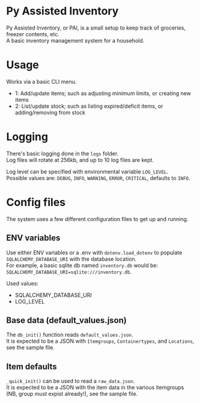 # Py Assisted Inventory
Py Assisted Inventory, or PAI, is a small setup to keep track of groceries, freezer contents, etc.  
A basic inventory management system for a household.  

# Usage
Works via a basic CLI menu.
- 1: Add/update items; such as adjusting minimum limits, or creating new items
- 2: List/update stock; such as listing expired/deficit items, or adding/removing from stock


# Logging
There's basic logging done in the `logs` folder.  
Log files will rotate at 256kb, and up to 10 log files are kept.

Log level can be specified with environmental variable `LOG_LEVEL`.  
Possible values are: `DEBUG`, `INFO`, `WARNING`, `ERROR`, `CRITICAL`, defaults to `INFO`.

# Config files
The system uses a few different configuration files to get up and running.

## ENV variables
Use either ENV variables or a .env with `dotenv.load_dotenv` to populate `SQLALCHEMY_DATABASE_URI` with the database location.  
For example, a basic sqlite db named `inventory.db` would be: `SQLALCHEMY_DATABASE_URI=sqlite:///inventory.db`.

Used values:
- SQLALCHEMY_DATABASE_URI
- LOG_LEVEL

## Base data (default_values.json)
The `db_init()` function reads `default_values.json`.  
It is expected to be a JSON with `Itemgroups`, `Containertypes`, and `Locations`, see the sample file.

## Item defaults
`_quick_init()` can be used to read a `raw_data.json`.  
It is expected to be a JSON with the item data in the various itemgroups (NB, group *must* expist already!), see the sample file.
